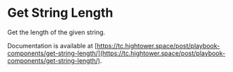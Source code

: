 # Get String Length

Get the length of the given string.

Documentation is available at [https://tc.hightower.space/post/playbook-components/get-string-length/](https://tc.hightower.space/post/playbook-components/get-string-length/).
